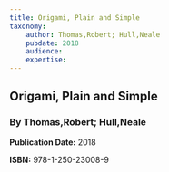 ```yaml
---
title: Origami, Plain and Simple
taxonomy:
	author: Thomas,Robert; Hull,Neale
	pubdate: 2018
	audience: 
	expertise: 
---
```

## Origami, Plain and Simple
### By Thomas,Robert; Hull,Neale

**Publication Date:** 2018

**ISBN:** 978-1-250-23008-9
